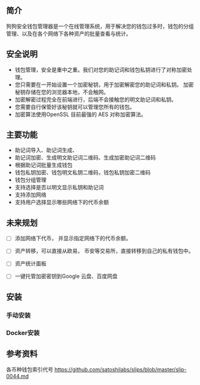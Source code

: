 
## 简介

狗狗安全钱包管理器是一个在线管理系统，用于解决您的钱包过多时，钱包的分组管理、以及在各个网络下各种资产的批量查看与统计。

## 安全说明
- 钱包管理，安全是重中之重。我们对您的助记词和钱包私钥进行了对称加密处理。
- 您只需要在一开始设置一个加密秘钥，用于加密解密您的助记词和私钥。 加密秘钥存储在您的浏览器本地，不会触网。
- 加密解密过程完全在前端进行，后端不会接触您的明文助记词和私钥。
- 您需要自行保管好该秘钥就可以管理您所有的钱包。
- 加密算法使用OpenSSL 目前最强的 AES 对称加密算法。

## 主要功能

- 助记词导入、助记词生成、
- 助记词加密、生成明文助记词二维码、生成加密助记词二维码
- 根据助记词批量生成钱包
- 钱包私钥加密、钱包明文私钥二维码，钱包私钥加密二维码
- 钱包分组管理
- 支持选择是否以明文显示私钥和助记词
- 支持添加网络
- 支持用户选择显示哪些网络下的代币余额


## 未来规划
- [ ] 添加网络下代币， 并显示指定网络下的代币余额。
- [ ] 资产转移，可以直接从欧易， 币安等交易所，直接转移到自己的私有钱包中。
- [ ] 资产统计面板
- [ ] 一键托管加密密钥到Google 云盘、百度网盘


## 安装

### 手动安装

### Docker安装


## 参考资料
各币种钱包索引代号
https://github.com/satoshilabs/slips/blob/master/slip-0044.md
